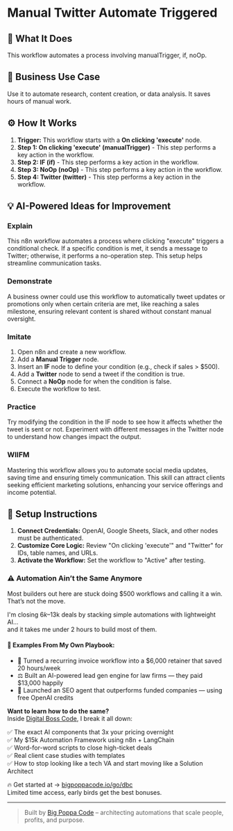 # Manual Twitter Automate Triggered

## 🚀 What It Does
This workflow automates a process involving manualTrigger, if, noOp.

## 💼 Business Use Case
Use it to automate research, content creation, or data analysis. It saves hours of manual work.

## ⚙️ How It Works
1.  **Trigger:** This workflow starts with a **On clicking 'execute'** node.
2. **Step 1: On clicking 'execute' (manualTrigger)** - This step performs a key action in the workflow.
3. **Step 2: IF (if)** - This step performs a key action in the workflow.
4. **Step 3: NoOp (noOp)** - This step performs a key action in the workflow.
5. **Step 4: Twitter (twitter)** - This step performs a key action in the workflow.

## 💡 AI-Powered Ideas for Improvement
### Explain
This n8n workflow automates a process where clicking "execute" triggers a conditional check. If a specific condition is met, it sends a message to Twitter; otherwise, it performs a no-operation step. This setup helps streamline communication tasks.

### Demonstrate
A business owner could use this workflow to automatically tweet updates or promotions only when certain criteria are met, like reaching a sales milestone, ensuring relevant content is shared without constant manual oversight.

### Imitate
1. Open n8n and create a new workflow.
2. Add a **Manual Trigger** node.
3. Insert an **IF** node to define your condition (e.g., check if sales > $500).
4. Add a **Twitter** node to send a tweet if the condition is true.
5. Connect a **NoOp** node for when the condition is false.
6. Execute the workflow to test.

### Practice
Try modifying the condition in the IF node to see how it affects whether the tweet is sent or not. Experiment with different messages in the Twitter node to understand how changes impact the output.

### WIIFM
Mastering this workflow allows you to automate social media updates, saving time and ensuring timely communication. This skill can attract clients seeking efficient marketing solutions, enhancing your service offerings and income potential.

## 🔧 Setup Instructions
1. **Connect Credentials:** OpenAI, Google Sheets, Slack, and other nodes must be authenticated.
2. **Customize Core Logic:** Review "On clicking 'execute'" and "Twitter" for IDs, table names, and URLs.
3. **Activate the Workflow:** Set the workflow to "Active" after testing.

### ⚠️ Automation Ain’t the Same Anymore

Most builders out here are stuck doing $500 workflows and calling it a win.  
That’s not the move.  

I'm closing $6k–$13k deals by stacking simple automations with lightweight AI...  
and it takes me under 2 hours to build most of them.

#### 🧠 Examples From My Own Playbook:
- 🔁 Turned a recurring invoice workflow into a $6,000 retainer that saved 20 hours/week  
- ⚖️ Built an AI-powered lead gen engine for law firms — they paid $13,000 happily  
- 🚀 Launched an SEO agent that outperforms funded companies — using free OpenAI credits  

**Want to learn how to do the same?**  
Inside [Digital Boss Code](https://bigpoppacode.io/go/dbc), I break it all down:

✅ The exact AI components that 3x your pricing overnight  
✅ My $15k Automation Framework using n8n + LangChain  
✅ Word-for-word scripts to close high-ticket deals  
✅ Real client case studies with templates  
✅ How to stop looking like a tech VA and start moving like a Solution Architect  

🔥 Get started at → [bigpoppacode.io/go/dbc](https://bigpoppacode.io/go/dbc)  
Limited time access, early birds get the best bonuses.

---
> Built by [Big Poppa Code](https://bigpoppacode.io) – architecting automations that scale people, profits, and purpose.
